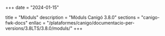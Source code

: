 +++
date        = "2024-01-15"

title       = "Mòduls"
description = "Mòduls Canigó 3.8.0"
sections    = "canigo-fwk-docs"
enllac		= "/plataformes/canigo/documentacio-per-versions/3.8LTS/3.8.0/moduls/"
+++